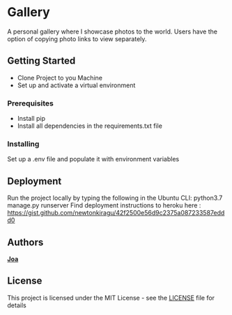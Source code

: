 # Gallery

A personal gallery where I showcase photos to the world. Users have the option of copying photo links to view separately.

## Getting Started
* Clone Project to you Machine
* Set up and activate a virtual environment

### Prerequisites

* Install pip
* Install all dependencies in the requirements.txt file

### Installing
Set up a .env file and populate it with environment variables


## Deployment
Run the project locally by typing the following in the Ubuntu CLI: python3.7 manage.py runserver
Find deployment instructions to heroku here : https://gist.github.com/newtonkiragu/42f2500e56d9c2375a087233587eddd0
 

## Authors

 [**Joa**](https://github.com/shizukane)


## License

This project is licensed under the MIT License - see the [LICENSE](LICENSE) file for details
